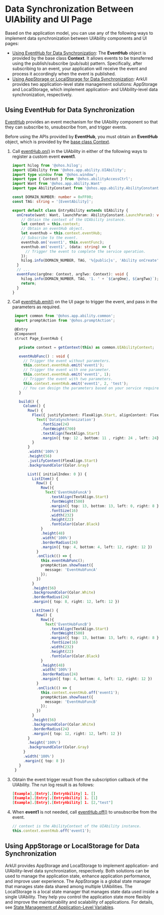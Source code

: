 # Data Synchronization Between UIAbility and UI Page


Based on the application model, you can use any of the following ways to implement data synchronization between UIAbility components and UI pages:

- [Using EventHub for Data Synchronization](#using-eventhub-for-data-synchronization): The **EventHub** object is provided by the base class **Context**. It allows events to be transferred using the publish/subscribe (pub/sub) pattern. Specifically, after subscribing to an event, your application will receive the event and process it accordingly when the event is published.
- [Using AppStorage or LocalStorage for Data Synchronization](#using-appstorage-or-localstorage-for-data-synchronization): ArkUI provides two application-level state management solutions: AppStorage and LocalStorage, which implement application- and UIAbility-level data synchronization, respectively.


## Using EventHub for Data Synchronization

[EventHub](../reference/apis-ability-kit/js-apis-inner-application-eventHub.md) provides an event mechanism for the UIAbility component so that they can subscribe to, unsubscribe from, and trigger events.

Before using the APIs provided by **EventHub**, you must obtain an **EventHub** object, which is provided by the [base class Context](application-context-stage.md).

1. Call [eventHub.on()](../reference/apis-ability-kit/js-apis-inner-application-eventHub.md#eventhubon) in the UIAbility in either of the following ways to register a custom event **event1**.

   ```ts
   import hilog from '@ohos.hilog';
   import UIAbility from '@ohos.app.ability.UIAbility';
   import type window from '@ohos.window';
   import type { Context } from '@ohos.abilityAccessCtrl';
   import Want from '@ohos.app.ability.Want'
   import type AbilityConstant from '@ohos.app.ability.AbilityConstant';
   
   const DOMAIN_NUMBER: number = 0xFF00;
   const TAG: string = '[EventAbility]';
   
   export default class EntryAbility extends UIAbility {
     onCreate(want: Want, launchParam: AbilityConstant.LaunchParam): void {
       // Obtain the context of the UIAbility instance.
       let context = this.context;
       // Obtain an eventHub object.
       let eventhub = this.context.eventHub;
       // Subscribe to the event.
       eventhub.on('event1', this.eventFunc);
       eventhub.on('event1', (data: string) => {
         // Trigger the event to complete the service operation.
       });
       hilog.info(DOMAIN_NUMBER, TAG, '%{public}s', 'Ability onCreate');
     }
     // ... 
     eventFunc(argOne: Context, argTwo: Context): void {
       hilog.info(DOMAIN_NUMBER, TAG, '1. ' + `${argOne}, ${argTwo}`);
       return;
     }
   }
   ```

2. Call [eventHub.emit()](../reference/apis-ability-kit/js-apis-inner-application-eventHub.md#eventhubemit) on the UI page to trigger the event, and pass in the parameters as required.

   ```ts
    import common from '@ohos.app.ability.common';
    import promptAction from '@ohos.promptAction';

    @Entry
    @Component
    struct Page_EventHub {

      private context = getContext(this) as common.UIAbilityContext;

      eventHubFunc() : void {
        // Trigger the event without parameters.
        this.context.eventHub.emit('event1');
        // Trigger the event with one parameter.
        this.context.eventHub.emit('event1', 1);
        // Trigger the event with two parameters.
        this.context.eventHub.emit('event1', 2, 'test');
        // You can design the parameters based on your service requirements.
      }

      build() {
        Column() {
          Row() {
            Flex({ justifyContent: FlexAlign.Start, alignContent: FlexAlign.Center }) {
              Text('DataSynchronization')
                .fontSize(24)
                .fontWeight(700)
                .textAlign(TextAlign.Start)
                .margin({ top: 12 , bottom: 11 , right: 24 , left: 24})
            }
          }
          .width('100%')
          .height(56)
          .justifyContent(FlexAlign.Start)
          .backgroundColor(Color.Gray)

          List({ initialIndex: 0 }) {
            ListItem() {
              Row() {
                Row(){
                  Text('EventHubFuncA')
                    .textAlign(TextAlign.Start)
                    .fontWeight(500)
                    .margin({ top: 13, bottom: 13, left: 0, right: 8 })
                    .fontSize(16)
                    .width(232)
                    .height(22)
                    .fontColor(Color.Black)
                }
                .height(48)
                .width('100%')
                .borderRadius(24)
                .margin({ top: 4, bottom: 4, left: 12, right: 12 })
              }
              .onClick(() => {
                this.eventHubFunc();
                promptAction.showToast({
                  message: 'EventHubFuncA'
                });
              })
            }
            .height(56)
            .backgroundColor(Color.White)
            .borderRadius(24)
            .margin({ top: 8, right: 12, left: 12 })

            ListItem() {
              Row() {
                Row(){
                  Text('EventHubFuncB')
                    .textAlign(TextAlign.Start)
                    .fontWeight(500)
                    .margin({ top: 13, bottom: 13, left: 0, right: 8 })
                    .fontSize(16)
                    .width(232)
                    .height(22)
                    .fontColor(Color.Black)
                }
                .height(48)
                .width('100%')
                .borderRadius(24)
                .margin({ top: 4, bottom: 4, left: 12, right: 12 })
              }
              .onClick(() => {
                this.context.eventHub.off('event1');
                promptAction.showToast({
                  message: 'EventHubFuncB'
                });
              })
            }
            .height(56)
            .backgroundColor(Color.White)
            .borderRadius(24)
            .margin({ top: 12, right: 12, left: 12 })
          }
          .height('100%')
          .backgroundColor(Color.Gray)
        }
        .width('100%')
        .margin({ top: 8 })
      }
    }
   ```

3. Obtain the event trigger result from the subscription callback of the UIAbility. The run log result is as follows:

   ```json
   [Example].[Entry].[EntryAbility] 1. []
   [Example].[Entry].[EntryAbility] 1. [1]
   [Example].[Entry].[EntryAbility] 1. [2,"test"]
   ```
   
4. When **event1** is not needed, call [eventHub.off()](../reference/apis-ability-kit/js-apis-inner-application-eventHub.md#eventhuboff) to unsubscribe from the event.

   ```ts
   // context is the AbilityContext of the UIAbility instance.
   this.context.eventHub.off('event1');
   ```

## Using AppStorage or LocalStorage for Data Synchronization

ArkUI provides AppStorage and LocalStorage to implement application- and UIAbility-level data synchronization, respectively. Both solutions can be used to manage the application state, enhance application performance, and improve user experience. The AppStorage is a global state manager that manages state data shared among multiple UIAbilities. The LocalStorage is a local state manager that manages state data used inside a single UIAbility. They help you control the application state more flexibly and improve the maintainability and scalability of applications. For details, see [State Management of Application-Level Variables](../quick-start/arkts-application-state-management-overview.md).

<!--no_check-->
